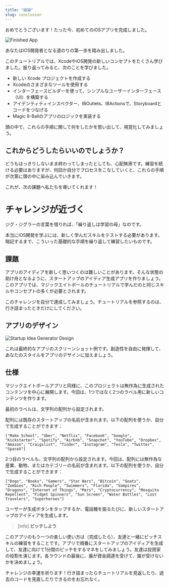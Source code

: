 ```yaml
---
title: "結論"
slug: conclusion
---
```


おめでとうございます！たった今、初めてのiOSアプリを完成しました。

![Finished App](assets/finished_app_flow.png)

あなたはiOS開発者となる道のりの第一歩を踏み出しました。

このチュートリアルでは、XcodeやiOS開発の新しいコンセプトをたくさん学びました。振り返ってみると、次のことを学びました。

- 新しい Xcode プロジェクトを作成する
- Xcodeのさまざまなツールを使用する
- インターフェースビルダーを使って、シンプルなユーザーインターフェース（UI）を構築する
- アイデンティティインスペクター、IBOutlets、IBActionsで、Storyboardとコードをつなげる
- Magic 8-Ballのアプリのロジックを実装する

頭の中で、これらの手順に関して何をしたかを思い出して、視覚化してみましょう。

## これからどうしたらいいのでしょうか？

どうもはっきりしないまま終わってしまったとしても、心配無用です。練習を続ける必要はありますが、何回か自分でプロセスをこなしていくと、これらの手順が次第に頭の中に染み込んでいきます。

これが、次の課題へ私たちを導いてくれます！

# チャレンジが近づく

ジグ・ジグラーの言葉を借りれば、「繰り返しは学習の母」なのです。

本当にiOS開発を学ぶには、新しく学んだスキルをテストする必要があります。暗記するまで、こういった基礎的な手順を繰り返して練習したいものです。

## 課題

アプリのアイディアを新しく思いつくのは難しいことがあります。そんな状態の助け舟となるように、スタートアップのアイディア生成アプリを作りましょう。このアプリでは、マジックエイトボールのチュートリアルで学んだのと同じスキルやコンセプトの多くが必要とされます。

このチャレンジを自分で達成してみましょう。チュートリアルを参照するのは、行き詰まったときだけにしてください。

## アプリのデザイン

![Startup Idea Generator Design](assets/startup_generator_design.png)

これは最終的なアプリのスクリーンショット例です。創造性を自由に発揮して、あなたのスタイルをアプリのデザインに加えましょう。

## 仕様

マジックエイトボールアプリと同様に、このプロジェクトは無作為に生成されたコンテンツを中心に展開します。今回は、1つではなく2つのラベル用に新しいコンテンツを作ります。

最初のラベルは、文字列の配列から設定されます。

配列には既存のスタートアップの名前が含まれます。以下の配列を使うか、自分で生成することができます：

```
["Make School", "Uber", "Netflix", "Facebook", "Google", "Kickstarter", "Spotify", "Airbnb", "Snapchat", "YouTube", "Dropbox", "Amazon", "Craigslist", "Tinder", "Instagram", "Tesla", "Twitter", "SpaceX"]
```

2つ目のラベルも、文字列の配列から設定されます。今回は、配列には無作為な産業、動物、またはカテゴリーの名前が含まれます。以下の配列を使うか、自分で生成することができます：

```
["Dogs", "Books", "Gamers", "Star Wars", "Bitcoin", "Goats", "Zombies", "Rich People", "Swimmers", "Florida", "Vampires", "Dragons", "Internet of Things", "Mars", "Cryptocurrency", "Mosquito Repellent", "Fidget Spinners", "Sun Screen", "Water Bottles", "Lost Travelers", "Superheroes"]
```

ユーザーが生成ボタンをタップするか、電話機を振るたびに、新しいスタートアップのアイディアを生成します。

> [info]
**ピッチしよう**
>
このアプリのもう一つの楽しい使い方は（完成したら）、友達と一緒にピッチスキルの練習をすることです。アプリで順番にスタートアップのアイディアを生成して、友達に向けて1分間のピッチをするマネをしてみましょう。友達は投資家の役割を演じます。各ラウンドの最後に、誰が資金調達を受けて、誰が受けないかを決めましょう。

チャレンジの幸運を祈ります！行き詰まったらチュートリアルを見返したり、過去のコードを見直したりできるのをお忘れなく。
